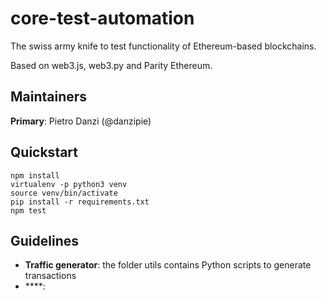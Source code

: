 # core-test-automation
The swiss army knife to test functionality of Ethereum-based blockchains.

Based on web3.js, web3.py and Parity Ethereum.

## Maintainers
**Primary**: Pietro Danzi (@danzipie)

## Quickstart
```
npm install
virtualenv -p python3 venv
source venv/bin/activate
pip install -r requirements.txt
npm test
```

## Guidelines
 - **Traffic generator**: the folder utils contains Python scripts to generate transactions
 - ****: 
